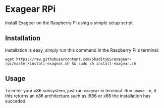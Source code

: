 # Exagear RPi
Install Exagear on the Raspberry Pi using a simple setup script
## Installation
Installation is easy, simply run this command in the Raspberry Pi's terminal:
```
wget https://raw.githubusercontent.com/ShadityOS/exagear-rpi/master/install-exagear.sh && sudo sh install-exagear.sh
```

## Usage
To enter your x86 subsystem, just run ```exagear``` in terminal. Run ```uname -m```, if this returns an x86 architecture such as i686 or x86 the installation has succeded.

